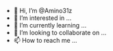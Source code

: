 - 👋 Hi, I’m @Amino31z
- 👀 I’m interested in ...
- 🌱 I’m currently learning ...
- 💞️ I’m looking to collaborate on ...
- 📫 How to reach me ...

<!---
Amino31z/Amino31z is a ✨ special ✨ repository because its `README.md` (this file) appears on your GitHub profile.
You can click the Preview link to take a look at your changes.
--->
